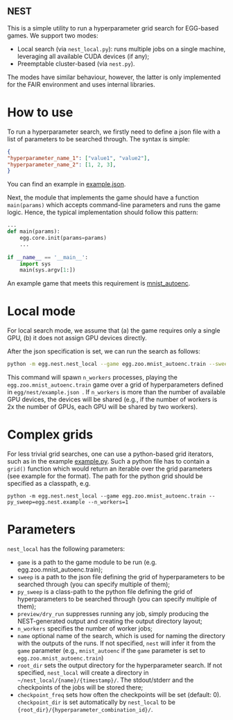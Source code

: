 ## NEST

This is a simple utility to run a hyperparameter grid search for EGG-based games. We support two modes:
* Local search (via `nest_local.py`): runs multiple jobs on a single machine, leveraging all available CUDA devices (if any);
* Preemptable cluster-based (via `nest.py`).
 
The modes have similar behaviour, however, the latter is only implemented for the FAIR environment and uses internal libraries.

# How to use

To run a hyperparameter search, we firstly need to define a json file with a list of parameters to be searched
through. The syntax is simple:
```json
{
"hyperparameter_name_1": ["value1", "value2"],
"hyperparameter_name_2": [1, 2, 3],
}
```
You can find an example in [example.json](../egg/nest/example.json).

Next, the module that implements the game should have a function `main(params)` which accepts command-line parameters and 
runs the game logic. Hence, the typical implementation should follow this pattern:

```python
...
def main(params):
    egg.core.init(params=params)
    ...
    
if __name__ == '__main__':
    import sys
    main(sys.argv[1:])
```
An example game that meets this requirement is [mnist_autoenc](./../egg/zoo/mnist_autoenc/train.py).


# Local mode
For local search mode, we assume that (a) the game requires only a single GPU, (b) it does not assign GPU devices 
directly.

After the json specification is set, we can run the search as follows:
```bash
python -m egg.nest.nest_local --game egg.zoo.mnist_autoenc.train --sweep egg/nest/example.json --n_workers=1
```

This command will spawn `n_workers` processes, playing the `egg.zoo.mnist_autoenc.train` game over a grid of hyperparameters
defined in `egg/nest/example.json `. If `n_workers` is more than the number of available GPU devices, the devices will 
be shared (e.g., if the number of workers is 2x the number of GPUs, each GPU will be shared by two workers).


# Complex grids
For less trivial grid searches, one can use a python-based grid iterators, such as in the example [example.py](./../egg/nest/example.py). Such a python
file has to contain a `grid()` function which would return an iterable over the grid parameters (see example for the format). The path for the python
grid should be specified as a classpath, e.g.
```
python -m egg.nest.nest_local --game egg.zoo.mnist_autoenc.train --py_sweep=egg.nest.example --n_workers=1
```

# Parameters
`nest_local` has the following parameters:
 * `game` is a path to the game module to be run (e.g. egg.zoo.mnist_autoenc.train);
 * `sweep` is a path to the json file defining the grid of hyperparameters to be searched through (you can specify multiple of them);
 * `py_sweep` is a class-path to the python file defining the grid of hyperparameters to be searched through (you can specify multiple of them);
 * `preview/dry_run` suppresses running any job, simply producing the NEST-generated output and creating the output directory layout;
 * `n_workers` specifies the number of worker jobs;
 * `name` optional name of the search, which is used for naming the directory with the outputs of the runs. If not specified,
     `nest` will infer it from the `game` parameter (e.g., `mnist_autoenc` if the `game` parameter is set to `egg.zoo.mnist_autoenc.train`)
 * `root_dir` sets the output directory for the hyperparameter search. If not specified, `nest_local` will create a directory
    in `~/nest_local/{name}/{timestamp}/`. The stdout/stderr and the checkpoints of the jobs will be stored there;
 * `checkpoint_freq` sets how often the checkpoints will be set (default: 0). `checkpoint_dir` is set automatically by
 `nest_local` to be `{root_dir}/{hyperparameter_combination_id}/`.
 
